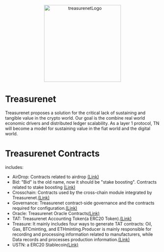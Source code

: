 <p align="center">
  <a href="https://treasurenet.io">
    <img alt="treasurenetLogo" src="https://raw.githubusercontent.com/treasurenetprotocol/docs/feature/1.0.3/static/img/logo_tn_github.png" width="250" />
  </a>
</p>

# Treasurenet

Treasurenet proposes a solution for the critical lack of sustaining and tangible value in the crypto world. Our goal is the combine real world economic drivers and distributed ledger scalability. As a layer 1 protocol, TN will become a model for sustaining value in the fiat world and the digital world.

# Treasurenet Contracts

includes:
- AirDrop: Contracts related to airdrop [(Link)](https://github.com/treasurenetprotocol/treasurenet-contracts/tree/main/docs/airdrop)
- Bid: "Bid" is the old name, now it should be "stake boosting". Contracts related to stake boosting [(Link)](https://github.com/treasurenetprotocol/treasurenet-contracts/tree/main/docs/stakeboosting)
- Crosschain: Contracts used by the cross-chain module integrated by Treasurenet.[(Link)](https://github.com/treasurenetprotocol/treasurenet-contracts/tree/main/docs/crosschain)
- Governance: Treasurenet contract-side governance and the contracts required for configuration.[(Link)](https://github.com/treasurenetprotocol/treasurenet-contracts/tree/main/docs/crosschain)
- Oracle: Treasurenet Oracle Contracts[(Link)](https://github.com/treasurenetprotocol/treasurenet-contracts/tree/main/docs/oracle)
- TAT: Treasurenet Accounting Token(a ERC20 Token).[(Link)](https://github.com/treasurenetprotocol/treasurenet-contracts/tree/main/docs/tat)
- Treasure: It mainly includes four ways to generate TAT contracts: Oil, Gas, BTCminting, and ETHminting.Producer is mainly responsible for recording and processing information related to manufacturers, while Data records and processes production information.[(Link)](https://github.com/treasurenetprotocol/treasurenet-contracts/tree/main/docs/treasure)
- USTN: a ERC20 Stablecoin[(Link)](https://github.com/treasurenetprotocol/treasurenet-contracts/tree/main/docs/USTN)